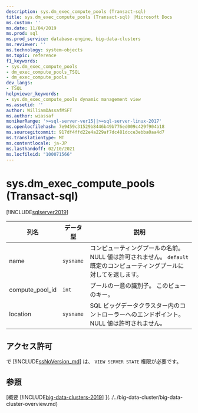 ```yaml
---
description: sys.dm_exec_compute_pools (Transact-sql)
title: sys.dm_exec_compute_pools (Transact-sql) |Microsoft Docs
ms.custom: ''
ms.date: 11/04/2019
ms.prod: sql
ms.prod_service: database-engine, big-data-clusters
ms.reviewer: ''
ms.technology: system-objects
ms.topic: reference
f1_keywords:
- sys.dm_exec_compute_pools
- dm_exec_compute_pools_TSQL
- dm_exec_compute_pools
dev_langs:
- TSQL
helpviewer_keywords:
- sys.dm_exec_compute_pools dynamic management view
ms.assetid: ''
author: WilliamDAssafMSFT
ms.author: wiassaf
monikerRange: '>=sql-server-ver15||>=sql-server-linux-2017'
ms.openlocfilehash: 7e9459c31529b8446b49b776ed009c429f904b18
ms.sourcegitcommit: 917df4ffd22e4a229af7dc481dcce3ebba0aa4d7
ms.translationtype: MT
ms.contentlocale: ja-JP
ms.lasthandoff: 02/10/2021
ms.locfileid: "100071566"
---
```

# <a name="sysdm_exec_compute_pools-transact-sql"></a>sys.dm_exec_compute_pools (Transact-sql)
[!INCLUDE[sqlserver2019](../../includes/applies-to-version/sqlserver2019.md)]

|列名|データ型|説明|  
|-----------------|---------------|-----------------|  
|name|`sysname`|コンピューティングプールの名前。 NULL 値は許可されません。 `default`既定のコンピューティングプールに対してを返します。 |
|compute_pool_id|`int`|プールの一意の識別子。 このビューのキー。|  
|location|`sysname`|SQL ビッグデータクラスター内のコントローラーへのエンドポイント。 NULL 値は許可されません。 |

## <a name="permissions"></a>アクセス許可

で [!INCLUDE[ssNoVersion_md](../../includes/ssnoversion-md.md)] は、 `VIEW SERVER STATE` 権限が必要です。

## <a name="see-also"></a>参照

[概要 [!INCLUDE[big-data-clusters-2019](../../includes/ssbigdataclusters-ss-nover.md)] ](../../big-data-cluster/big-data-cluster-overview.md)
